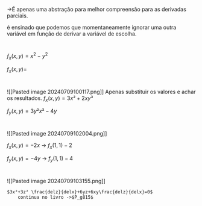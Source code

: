 
->É apenas uma abstração para melhor compreensão para as derivadas parciais.

é ensinado que podemos que momentaneamente ignorar uma outra variável em função de derivar a variável de escolha.
#
$f_x(x,y)=x^2-y^2$

$f_x(x,y)=$
#
![[Pasted image 20240709100117.png]]
Apenas substituir os valores e achar os resultados.
$f_x(x,y)=3x²+2xy³$

$f_y(x,y)=3y²x²-4y$
#
![[Pasted image 20240709102004.png]]

$f_x(x,y)=-2x$   -> $f_x(1,1)-2$

$f_y(x,y)=-4y$   -> $f_y(1,1)-4$

#
![[Pasted image 20240709103155.png]]

	$3x²+3z² \frac{delz}{delx}+6yz+6xy\frac{delz}{delx}=0$
		continua no livro ->$P_g815$
	
